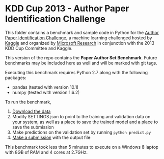 KDD Cup 2013 - Author Paper Identification Challenge
====================================================

This folder contains a benchmark and sample code in Python for the [Author Paper Identification Challenge](https://www.kaggle.com/c/kdd-cup-2013-author-paper-identification-challenge), a machine learning challenged hosted by [Kaggle](https://www.kaggle.com) and organized by [Microsoft Research](http://research.microsoft.com/) in conjunction with the 2013 KDD Cup Committee and Kaggle.

This version of the repo contains the **Paper Author Set Benchmark**. Future benchmarks may be included here as well and will be marked with git tags.

Executing this benchmark requires Python 2.7 along with the following packages:

 - pandas (tested with version 10.1)
 - numpy (tested with version 1.6.2)

To run the benchmark,

1. [Download the data](https://www.kaggle.com/c/kdd-cup-2013-author-paper-identification-challenge/data)
2. Modify SETTINGS.json to point to the training and validation data on your system, as well as a place to save the trained model and a place to save the submission
3. Make predictions on the validation set by running `python predict.py`
4. [Make a submission](https://www.kaggle.com/c/kdd-cup-2013-author-paper-identification-challenge/team/select) with the output file

This benchmark took less than 5 minutes to execute on a Windows 8 laptop with 8GB of RAM and 4 cores at 2.7GHz.
